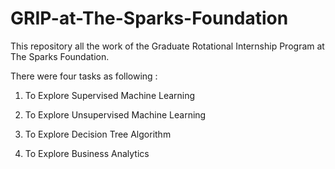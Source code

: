 # GRIP-at-The-Sparks-Foundation

This repository all the work of the Graduate Rotational Internship Program at The Sparks Foundation.

There were four tasks as following :

1. To Explore Supervised Machine Learning

2. To Explore Unsupervised Machine Learning

3. To Explore Decision Tree Algorithm

4. To Explore Business Analytics
